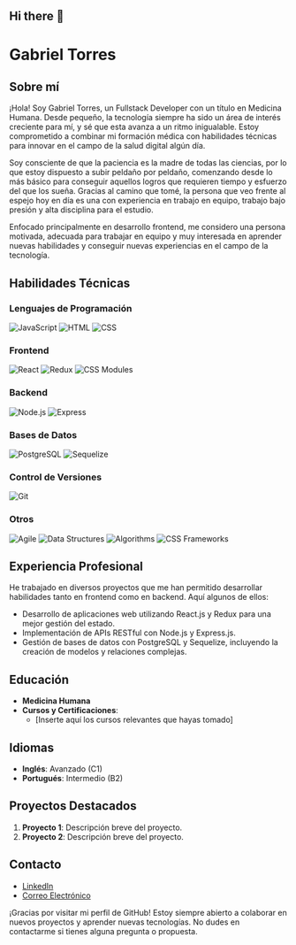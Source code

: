 ## Hi there 👋

# Gabriel Torres

## Sobre mí

¡Hola! Soy Gabriel Torres, un Fullstack Developer con un título en Medicina Humana. Desde pequeño, la tecnología siempre ha sido un área de interés creciente para mí, y sé que esta avanza a un ritmo inigualable. Estoy comprometido a combinar mi formación médica con habilidades técnicas para innovar en el campo de la salud digital algún día.

Soy consciente de que la paciencia es la madre de todas las ciencias, por lo que estoy dispuesto a subir peldaño por peldaño, comenzando desde lo más básico para conseguir aquellos logros que requieren tiempo y esfuerzo del que los sueña. Gracias al camino que tomé, la persona que veo frente al espejo hoy en día es una con experiencia en trabajo en equipo, trabajo bajo presión y alta disciplina para el estudio.

Enfocado principalmente en desarrollo frontend, me considero una persona motivada, adecuada para trabajar en equipo y muy interesada en aprender nuevas habilidades y conseguir nuevas experiencias en el campo de la tecnología.

## Habilidades Técnicas

### Lenguajes de Programación
![JavaScript](./images/javascript.png)
![HTML](./images/html.png)
![CSS](./images/css.png)

### Frontend
![React](./images/react.png)
![Redux](./images/redux.png)
![CSS Modules](./images/css-modules.png)

### Backend
![Node.js](./images/nodejs.png)
![Express](./images/express.png)

### Bases de Datos
![PostgreSQL](./images/postgresql.png)
![Sequelize](./images/sequelize.png)

### Control de Versiones
![Git](./images/git.png)

### Otros
![Agile](./images/agile.png)
![Data Structures](./images/data-structures.png)
![Algorithms](./images/algorithms.png)
![CSS Frameworks](./images/css-frameworks.png)

## Experiencia Profesional

He trabajado en diversos proyectos que me han permitido desarrollar habilidades tanto en frontend como en backend. Aquí algunos de ellos:

- Desarrollo de aplicaciones web utilizando React.js y Redux para una mejor gestión del estado.
- Implementación de APIs RESTful con Node.js y Express.js.
- Gestión de bases de datos con PostgreSQL y Sequelize, incluyendo la creación de modelos y relaciones complejas.

## Educación

- **Medicina Humana**
- **Cursos y Certificaciones**:
  - [Inserte aquí los cursos relevantes que hayas tomado]

## Idiomas

- **Inglés**: Avanzado (C1)
- **Portugués**: Intermedio (B2)

## Proyectos Destacados

1. **Proyecto 1**: Descripción breve del proyecto.
2. **Proyecto 2**: Descripción breve del proyecto.

## Contacto

- [LinkedIn](https://www.linkedin.com/in/gabriel-torres/)
- [Correo Electrónico](mailto:gabriel.torres@example.com)

¡Gracias por visitar mi perfil de GitHub! Estoy siempre abierto a colaborar en nuevos proyectos y aprender nuevas tecnologías. No dudes en contactarme si tienes alguna pregunta o propuesta.

